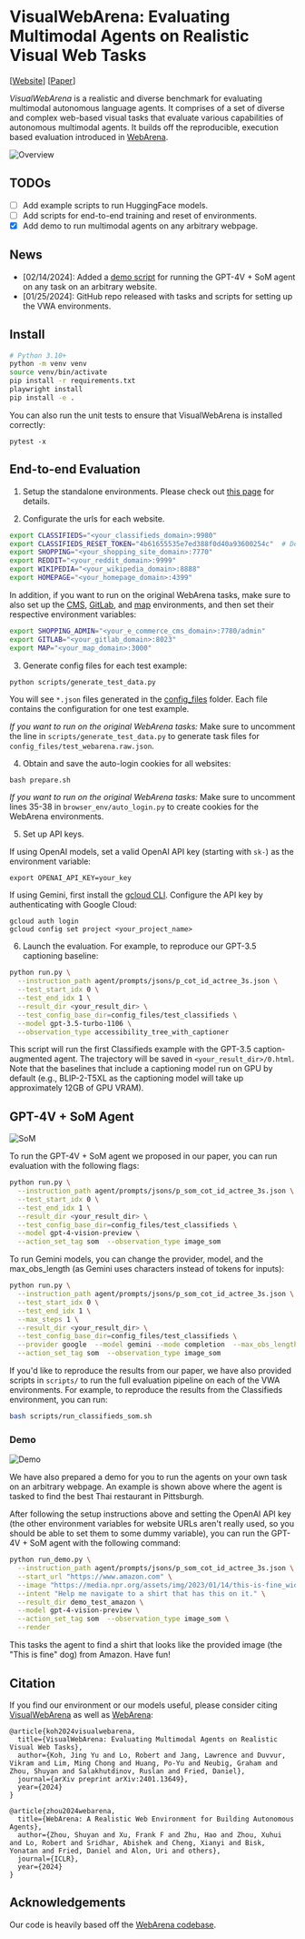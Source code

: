 # VisualWebArena: Evaluating Multimodal Agents on Realistic Visual Web Tasks
<!-- <p align="center">
<a href="https://www.python.org/downloads/release/python-3109/"><img src="https://img.shields.io/badge/python-3.10-blue.svg" alt="Python 3.10"></a>
<a href="https://pre-commit.com/"><img src="https://img.shields.io/badge/pre--commit-enabled-brightgreen?logo=pre-commit&logoColor=white" alt="pre-commit"></a>
<a href="https://github.com/psf/black"><img src="https://img.shields.io/badge/code%20style-black-000000.svg" alt="Code style: black"></a>
<a href="https://mypy-lang.org/"><img src="https://www.mypy-lang.org/static/mypy_badge.svg" alt="Checked with mypy"></a>
<a href="https://beartype.readthedocs.io"><img src="https://raw.githubusercontent.com/beartype/beartype-assets/main/badge/bear-ified.svg" alt="bear-ified"></a>
</p> -->

[<a href="https://jykoh.com/vwa">Website</a>] 
[<a href="https://arxiv.org/abs/2401.13649">Paper</a>]

<i>VisualWebArena</i> is a realistic and diverse benchmark for evaluating multimodal autonomous language agents. It comprises of a set of diverse and complex web-based visual tasks that evaluate various capabilities of autonomous multimodal agents. It builds off the reproducible, execution based evaluation introduced in <a href="https://webarena.dev" target="_blank">WebArena</a>.

![Overview](media/overview.png)

## TODOs
- [ ] Add example scripts to run HuggingFace models.
- [ ] Add scripts for end-to-end training and reset of environments.
- [x] Add demo to run multimodal agents on any arbitrary webpage.

## News
- [02/14/2024]: Added a [demo script](run_demo.py) for running the GPT-4V + SoM agent on any task on an arbitrary website.
- [01/25/2024]: GitHub repo released with tasks and scripts for setting up the VWA environments.

## Install
```bash
# Python 3.10+
python -m venv venv
source venv/bin/activate
pip install -r requirements.txt
playwright install
pip install -e .
```

You can also run the unit tests to ensure that VisualWebArena is installed correctly:
```
pytest -x
```


## End-to-end Evaluation
1. Setup the standalone environments.
Please check out [this page](environment_docker/README.md) for details.

2. Configurate the urls for each website.
```bash
export CLASSIFIEDS="<your_classifieds_domain>:9980"
export CLASSIFIEDS_RESET_TOKEN="4b61655535e7ed388f0d40a93600254c"  # Default reset token for classifieds site, change if you edited its docker-compose.yml
export SHOPPING="<your_shopping_site_domain>:7770"
export REDDIT="<your_reddit_domain>:9999"
export WIKIPEDIA="<your_wikipedia_domain>:8888"
export HOMEPAGE="<your_homepage_domain>:4399"
```

In addition, if you want to run on the original WebArena tasks, make sure to also set up the [CMS](https://github.com/web-arena-x/webarena/blob/main/environment_docker/README.md#e-commerce-content-management-system-cms), [GitLab](https://github.com/web-arena-x/webarena/blob/main/environment_docker/README.md#gitlab-website), and [map](https://github.com/web-arena-x/webarena/blob/main/environment_docker/README.md#map) environments, and then set their respective environment variables:
```bash
export SHOPPING_ADMIN="<your_e_commerce_cms_domain>:7780/admin"
export GITLAB="<your_gitlab_domain>:8023"
export MAP="<your_map_domain>:3000"
```

3. Generate config files for each test example:
```bash
python scripts/generate_test_data.py
```
You will see `*.json` files generated in the [config_files](./config_files) folder. Each file contains the configuration for one test example.

*If you want to run on the original WebArena tasks:* Make sure to uncomment the line in `scripts/generate_test_data.py` to generate task files for `config_files/test_webarena.raw.json`.

4. Obtain and save the auto-login cookies for all websites:
```
bash prepare.sh
```

*If you want to run on the original WebArena tasks:* Make sure to uncomment lines 35-38 in `browser_env/auto_login.py` to create cookies for the WebArena environments.

5. Set up API keys.

If using OpenAI models, set a valid OpenAI API key (starting with `sk-`) as the environment variable:
```
export OPENAI_API_KEY=your_key
```

If using Gemini, first install the [gcloud CLI](https://cloud.google.com/sdk/docs/install). Configure the API key by authenticating with Google Cloud:
```
gcloud auth login
gcloud config set project <your_project_name>
```

6. Launch the evaluation. For example, to reproduce our GPT-3.5 captioning baseline:
```bash
python run.py \
  --instruction_path agent/prompts/jsons/p_cot_id_actree_3s.json \
  --test_start_idx 0 \
  --test_end_idx 1 \
  --result_dir <your_result_dir> \
  --test_config_base_dir=config_files/test_classifieds \
  --model gpt-3.5-turbo-1106 \
  --observation_type accessibility_tree_with_captioner
```
This script will run the first Classifieds example with the GPT-3.5 caption-augmented agent. The trajectory will be saved in `<your_result_dir>/0.html`. Note that the baselines that include a captioning model run on GPU by default (e.g., BLIP-2-T5XL as the captioning model will take up approximately 12GB of GPU VRAM).

## GPT-4V + SoM Agent
![SoM](media/som_figure.png)

To run the GPT-4V + SoM agent we proposed in our paper, you can run evaluation with the following flags:
```bash
python run.py \
  --instruction_path agent/prompts/jsons/p_som_cot_id_actree_3s.json \
  --test_start_idx 0 \
  --test_end_idx 1 \
  --result_dir <your_result_dir> \
  --test_config_base_dir=config_files/test_classifieds \
  --model gpt-4-vision-preview \
  --action_set_tag som  --observation_type image_som
```

To run Gemini models, you can change the provider, model, and the max_obs_length (as Gemini uses characters instead of tokens for inputs):
```bash
python run.py \
  --instruction_path agent/prompts/jsons/p_som_cot_id_actree_3s.json \
  --test_start_idx 0 \
  --test_end_idx 1 \
  --max_steps 1 \
  --result_dir <your_result_dir> \
  --test_config_base_dir=config_files/test_classifieds \
  --provider google  --model gemini --mode completion  --max_obs_length 15360 \
  --action_set_tag som  --observation_type image_som
```

If you'd like to reproduce the results from our paper, we have also provided scripts in `scripts/` to run the full evaluation pipeline on each of the VWA environments. For example, to reproduce the results from the Classifieds environment, you can run:

```bash
bash scripts/run_classifieds_som.sh
```

### Demo
![Demo](media/find_restaurant.gif)

We have also prepared a demo for you to run the agents on your own task on an arbitrary webpage. An example is shown above where the agent is tasked to find the best Thai restaurant in Pittsburgh.

After following the setup instructions above and setting the OpenAI API key (the other environment variables for website URLs aren't really used, so you should be able to set them to some dummy variable), you can run the GPT-4V + SoM agent with the following command:
```bash
python run_demo.py \
  --instruction_path agent/prompts/jsons/p_som_cot_id_actree_3s.json \
  --start_url "https://www.amazon.com" \
  --image "https://media.npr.org/assets/img/2023/01/14/this-is-fine_wide-0077dc0607062e15b476fb7f3bd99c5f340af356-s1400-c100.jpg" \
  --intent "Help me navigate to a shirt that has this on it." \
  --result_dir demo_test_amazon \
  --model gpt-4-vision-preview \
  --action_set_tag som  --observation_type image_som \
  --render
```

This tasks the agent to find a shirt that looks like the provided image (the "This is fine" dog) from Amazon. Have fun!


## Citation
If you find our environment or our models useful, please consider citing <a href="https://jykoh.com/vwa" target="_blank">VisualWebArena</a> as well as <a href="https://webarena.dev/" target="_blank">WebArena</a>:
```
@article{koh2024visualwebarena,
  title={VisualWebArena: Evaluating Multimodal Agents on Realistic Visual Web Tasks},
  author={Koh, Jing Yu and Lo, Robert and Jang, Lawrence and Duvvur, Vikram and Lim, Ming Chong and Huang, Po-Yu and Neubig, Graham and Zhou, Shuyan and Salakhutdinov, Ruslan and Fried, Daniel},
  journal={arXiv preprint arXiv:2401.13649},
  year={2024}
}

@article{zhou2024webarena,
  title={WebArena: A Realistic Web Environment for Building Autonomous Agents},
  author={Zhou, Shuyan and Xu, Frank F and Zhu, Hao and Zhou, Xuhui and Lo, Robert and Sridhar, Abishek and Cheng, Xianyi and Bisk, Yonatan and Fried, Daniel and Alon, Uri and others},
  journal={ICLR},
  year={2024}
}
```

## Acknowledgements

Our code is heavily based off the <a href="https://github.com/web-arena-x/webarena">WebArena codebase</a>.
